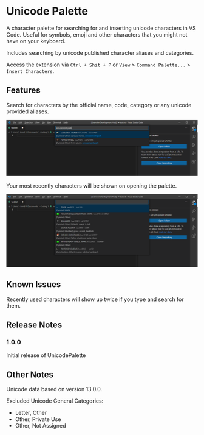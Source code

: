 # Unicode Palette

A character palette for searching for and inserting unicode characters in VS Code. Useful for symbols, emoji and other characters that you might not have on your keyboard.

Includes searching by unicode published character aliases and categories.

Access the extension via `Ctrl + Shit + P` or `View` > `Command Palette...` > `Insert Characters`.

## Features

Search for characters by the official name, code, category or any unicode provided aliases.

![Search by alias](./readmeFiles/aliases.png)

Your most recently characters will be shown on opening the palette.

![Recently used](./readmeFiles/recently_used.png)

## Known Issues

Recently used characters will show up twice if you type and search for them.

## Release Notes

### 1.0.0

Initial release of UnicodePalette

## Other Notes

Unicode data based on version 13.0.0.

Excluded Unicode General Categories:

-   Letter, Other
-   Other, Private Use
-   Other, Not Assigned
